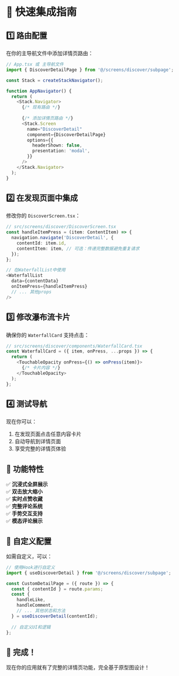 # 🚀 快速集成指南

## 1️⃣ 路由配置

在你的主导航文件中添加详情页路由：

```typescript
// App.tsx 或 主导航文件
import { DiscoverDetailPage } from '@/screens/discover/subpage';

const Stack = createStackNavigator();

function AppNavigator() {
  return (
    <Stack.Navigator>
      {/* 现有路由 */}
      
      {/* 添加详情页路由 */}
      <Stack.Screen 
        name="DiscoverDetail" 
        component={DiscoverDetailPage}
        options={{ 
          headerShown: false,
          presentation: 'modal',
        }}
      />
    </Stack.Navigator>
  );
}
```

## 2️⃣ 在发现页面中集成

修改你的 `DiscoverScreen.tsx`：

```typescript
// src/screens/discover/DiscoverScreen.tsx
const handleItemPress = (item: ContentItem) => {
  navigation.navigate('DiscoverDetail', {
    contentId: item.id,
    contentItem: item, // 可选：传递完整数据避免重复请求
  });
};

// 在WaterfallList中使用
<WaterfallList
  data={contentData}
  onItemPress={handleItemPress}
  // ... 其他props
/>
```

## 3️⃣ 修改瀑布流卡片

确保你的 `WaterfallCard` 支持点击：

```typescript
// src/screens/discover/components/WaterfallCard.tsx
const WaterfallCard = ({ item, onPress, ...props }) => {
  return (
    <TouchableOpacity onPress={() => onPress(item)}>
      {/* 卡片内容 */}
    </TouchableOpacity>
  );
};
```

## 4️⃣ 测试导航

现在你可以：
1. 在发现页面点击任意内容卡片
2. 自动导航到详情页面
3. 享受完整的详情页体验

## 🎯 功能特性

✅ **沉浸式全屏展示**  
✅ **双击放大缩小**  
✅ **实时点赞收藏**  
✅ **完整评论系统**  
✅ **手势交互支持**  
✅ **模态评论展示**  

## 🔧 自定义配置

如需自定义，可以：

```typescript
// 使用Hook进行自定义
import { useDiscoverDetail } from '@/screens/discover/subpage';

const CustomDetailPage = ({ route }) => {
  const { contentId } = route.params;
  const {
    handleLike,
    handleComment,
    // ... 其他状态和方法
  } = useDiscoverDetail(contentId);
  
  // 自定义UI和逻辑
};
```

## 📱 完成！

现在你的应用就有了完整的详情页功能，完全基于原型图设计！
